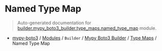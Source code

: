 # Named Type Map

> Auto-generated documentation for [builder.mypy_boto3_builder.type_maps.named_type_map](https://github.com/vemel/mypy_boto3/blob/master/builder/mypy_boto3_builder/type_maps/named_type_map.py) module.

- [mypy-boto3](../../../README.md#mypy_boto3) / [Modules](../../../MODULES.md#mypy-boto3-modules) / `Builder` / [Mypy Boto3 Builder](../index.md#mypy-boto3-builder) / [Type Maps](index.md#type-maps) / Named Type Map
